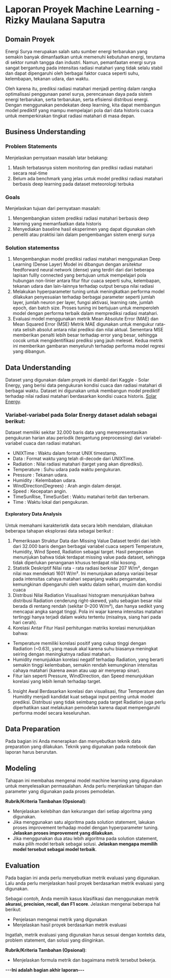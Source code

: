 # Laporan Proyek Machine Learning - Rizky Maulana Saputra

## Domain Proyek

Energi Surya merupakan salah satu sumber energi terbarukan yang semakin banyak dimanfaatkan untuk memenuhi kebutuhan energi, terutama di sektor rumah tangga dan industri. Namun, pemanfaatan energi surya sangat bergantung pada intensitas radiasi matahari yang tidak selalu stabil dan dapat dipengaruhi oleh berbagai faktor cuaca seperti suhu, kelembapan, tekanan udara, dan waktu.

Oleh karena itu, prediksi radiasi matahari menjadi penting dalam rangka optimalisasi penggunaan panel surya, perencanaan daya pada sistem energi terbarukan, serta terbarukan, serta efisiensi distribusi energi. Dengan menggunakan pendekatan deep learning, kita dapat membangun model prediktif yang mampu mempelajari pola dari data historis cuaca untuk memperkirakan tingkat radiasi matahari di masa depan.

<!-- **Rubrik/Kriteria Tambahan (Opsional)**:
- Jelaskan mengapa dan bagaimana masalah tersebut harus diselesaikan
- Menyertakan hasil riset terkait atau referensi. Referensi yang diberikan harus berasal dari sumber yang kredibel dan author yang jelas.
- Format Referensi dapat mengacu pada penulisan sitasi [IEEE](https://journals.ieeeauthorcenter.ieee.org/wp-content/uploads/sites/7/IEEE_Reference_Guide.pdf), [APA](https://www.mendeley.com/guides/apa-citation-guide/) atau secara umum seperti [di sini](https://penerbitdeepublish.com/menulis-buku-membuat-sitasi-dengan-mudah/)
- Sumber yang bisa digunakan [Scholar](https://scholar.google.com/) -->

## Business Understanding

<!-- Pada bagian ini, kamu perlu menjelaskan proses klarifikasi masalah.

Bagian laporan ini mencakup: -->

### Problem Statements

Menjelaskan pernyataan masalah latar belakang:
1. Masih terbatasnya sistem monitoring dan prediksi radiasi matahari secara real-time
2.  Belum ada benchmark yang jelas untuk model prediksi radiasi matahari berbasis deep learning pada dataset meteorologi terbuka

### Goals

Menjelaskan tujuan dari pernyataan masalah:
1. Mengembangkan sistem prediksi radiasi matahari berbasis deep learning yang memanfaatkan data historis
2. Menyediakan baseline hasil eksperimen yang dapat digunakan oleh peneliti atau praktisi lain dalam pengembangan sistem energi surya


<!-- **Rubrik/Kriteria Tambahan (Opsional)**:
- Menambahkan bagian “Solution Statement” yang menguraikan cara untuk meraih goals. Bagian ini dibuat dengan ketentuan sebagai berikut:  -->

### Solution statementss
1. Mengembangkan model prediksi radiasi matahari menggunakan Deep Learning (Dense Layer)
Model ini dibangun dengan arsitektur feedforward neural network (dense) yang terdiri dari dari beberapa lapisan fullly connected yang bertujuan untuk mempelajari pola hubungan non-linier antara fitur fitur cuaca seperti suhu, kelembapan, tekanan udara dan lain-lainnya terhadap output berupa nilai radiasi
2. Melakukan hyperparameter tuning untuk meningkatkan performa model
dilakukan penyesuaian terhadap berbagai parameter seperti jumlah layer, jumlah neuron per layer, fungsi aktivasi, learning rate, jumlah epoch, dan batch size. Proses tuning ini bertujuan untuk memperoleh model dengan performa terbaik dalam memprediksi radiasi matahari.
3. Evaluasi model menggunakan metrik Mean Absolute Error (MAE) dan Mean Squared Error (MSE)
Metrik MAE digunakan untuk mengukur rata-rata selisih absolut antara nilai prediksi dan nilai aktual. Sementara MSE memberikan penalti lebih besar terhadap error yang besar, sehingga cocok untuk mengidentifikasi prediksi yang jauh meleset. Kedua metrik ini memberikan gambaran menyeluruh terhadap performa model regresi yang dibangun.

## Data Understanding
Dataset yang digunakan dalam proyek ini diambil dari Kaggle - Solar Energy, yang berisi data pengukuran kondisi cuaca dan radiasi matahari di berbagai waktu. Dataset ini digunakan untuk membangun model prediktif terhadap nilai radiasi matahari berdasarkan kondisi cuaca historis. 
[Solar Energy](https://www.kaggle.com/datasets/dronio/SolarEnergy).

### Variabel-variabel pada Solar Energy dataset adalah sebagai berikut:
Dataset memiliki sekitar 32.000 baris data yang merepresentasikan pengukuran harian atau periodik (tergantung preprocessing) dari variabel-variabel cuaca dan radiasi matahari.
- UNIXTime : Waktu dalam format UNIX timestamp.
- Data : Format waktu yang telah di-decode dari UNIXTime.
- Radiation : Nilai radiasi matahari (target yang akan diprediksi).
- Temperature : Suhu udara pada waktu pengukuran.
- Pressure : Tekanan udara.
- Humidity : Kelembaban udara.
- WindDirection(Degrees) : Arah angin dalam derajat.
- Speed : Kecepatan angin.
- TimeSunRise, TimeSunSet : Waktu matahari terbit dan terbenam.
- Time : Waktu lokal dari pengukuran.

<!-- **Rubrik/Kriteria Tambahan (Opsional)**:
- Melakukan beberapa tahapan yang diperlukan untuk memahami data, contohnya teknik visualisasi data atau exploratory data analysis. -->
#### Exploratory Data Analysis
Untuk memahami karakteristik data secara lebih mendalam, dilakukan beberapa tahapan eksplorasi data sebagai berikut :
1. Pemeriksaan Struktur Data dan Missing Value
Dataset terdiri dari lebih dari 32.000 baris dengan berbagai variabel cuaca seperti Temperature, Humidity, Wind Speed, Radiation sebagai target. Hasil pengecekan menunjukan bahwa tidak terdapat missing value pada dataset, sehingga tidak diperlukan penanganan khusus terdapat nilai kosong.
2. Statistik Deskriptif
Nilai rata - rata radiasi berkisar 207 W/m², dengan nilai max mendekati 1601 W/m². Ini menunjukan adanya variasi besar pada intensitas cahaya matahari sepanjang waktu pengamatan, kemungkinan dipengaruhi oleh waktu dalam sehari, musim dan kondisi cuaca
3. Distribusi Nilai Radiation
Visualisasi histogram menunjukkan bahwa distribusi Radiation cenderung right-skewed, yaitu sebagian besar nilai berada di rentang rendah (sekitar 0–200 W/m²), dan hanya sedikit yang mencapai angka sangat tinggi. Pola ini wajar karena intensitas matahari tertinggi hanya terjadi dalam waktu tertentu (misalnya, siang hari pada hari cerah).
4. Korelasi Antar Fitur
Hasil perhitungan matriks korelasi menunjukkan bahwa:
- Temperature memiliki korelasi positif yang cukup tinggi dengan Radiation (~0.63), yang masuk akal karena suhu biasanya meningkat seiring dengan meningkatnya radiasi matahari.
- Humidity menunjukkan korelasi negatif terhadap Radiation, yang berarti semakin tinggi kelembaban, semakin rendah kemungkinan intensitas cahaya matahari (karena awan atau uap air menyerap sinar).
- Fitur lain seperti Pressure, WindDirection, dan Speed menunjukkan korelasi yang lebih lemah terhadap target.
5. Insight Awal
Berdasarkan korelasi dan visualisasi, fitur Temperature dan Humidity menjadi kandidat kuat sebagai input penting untuk model prediksi. Distribusi yang tidak seimbang pada target Radiation juga perlu diperhatikan saat melakukan pemodelan karena dapat mempengaruhi performa model secara keseluruhan.

## Data Preparation
Pada bagian ini Anda menerapkan dan menyebutkan teknik data preparation yang dilakukan. Teknik yang digunakan pada notebook dan laporan harus berurutan.

<!-- **Rubrik/Kriteria Tambahan (Opsional)**: 
- Menjelaskan proses data preparation yang dilakukan
- Menjelaskan alasan mengapa diperlukan tahapan data preparation tersebut. -->

## Modeling
Tahapan ini membahas mengenai model machine learning yang digunakan untuk menyelesaikan permasalahan. Anda perlu menjelaskan tahapan dan parameter yang digunakan pada proses pemodelan.

**Rubrik/Kriteria Tambahan (Opsional)**: 
- Menjelaskan kelebihan dan kekurangan dari setiap algoritma yang digunakan.
- Jika menggunakan satu algoritma pada solution statement, lakukan proses improvement terhadap model dengan hyperparameter tuning. **Jelaskan proses improvement yang dilakukan**.
- Jika menggunakan dua atau lebih algoritma pada solution statement, maka pilih model terbaik sebagai solusi. **Jelaskan mengapa memilih model tersebut sebagai model terbaik**.

## Evaluation
Pada bagian ini anda perlu menyebutkan metrik evaluasi yang digunakan. Lalu anda perlu menjelaskan hasil proyek berdasarkan metrik evaluasi yang digunakan.

Sebagai contoh, Anda memiih kasus klasifikasi dan menggunakan metrik **akurasi, precision, recall, dan F1 score**. Jelaskan mengenai beberapa hal berikut:
- Penjelasan mengenai metrik yang digunakan
- Menjelaskan hasil proyek berdasarkan metrik evaluasi

Ingatlah, metrik evaluasi yang digunakan harus sesuai dengan konteks data, problem statement, dan solusi yang diinginkan.

**Rubrik/Kriteria Tambahan (Opsional)**: 
- Menjelaskan formula metrik dan bagaimana metrik tersebut bekerja.

**---Ini adalah bagian akhir laporan---**

<!-- _Catatan:_
- _Anda dapat menambahkan gambar, kode, atau tabel ke dalam laporan jika diperlukan. Temukan caranya pada contoh dokumen markdown di situs editor [Dillinger](https://dillinger.io/), [Github Guides: Mastering markdown](https://guides.github.com/features/mastering-markdown/), atau sumber lain di internet. Semangat!_
- Jika terdapat penjelasan yang harus menyertakan code snippet, tuliskan dengan sewajarnya. Tidak perlu menuliskan keseluruhan kode project, cukup bagian yang ingin dijelaskan saja. -->

